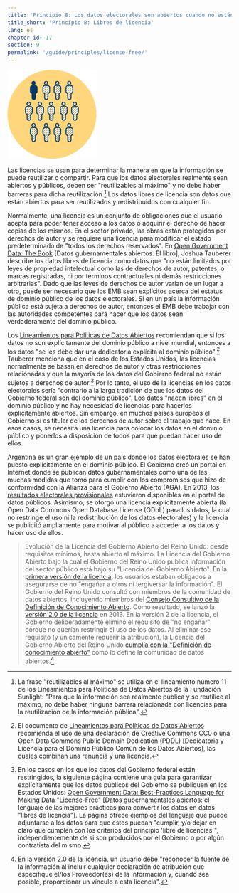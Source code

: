 ```yaml
---
title: 'Principio 8: Los datos electorales son abiertos cuando no están bajo licencia'
title_short: 'Principio 8: Libres de licencia'
lang: es
chapter_id: 17
section: 9
permalink: '/guide/principles/license-free/'
---
```


![Libres de licencia](/assets/images/inventory/principles/license-free.png)

Las licencias se usan para determinar la manera en que la información se puede reutilizar o compartir. Para que los datos electorales realmente sean abiertos y públicos, deben ser "reutilizables al máximo" y no debe haber barreras para dicha reutilización.[^1] Los datos libres de licencia son datos que están abiertos para ser reutilizados y redistribuidos con cualquier fin.

Normalmente, una licencia es un conjunto de obligaciones que el usuario acepta para poder tener acceso a los datos o adquirir el derecho de hacer copias de los mismos. En el sector privado, las obras están protegidos por derechos de autor y se requiere una licencia para modificar el estado predeterminado de "todos los derechos reservados". En [Open Government Data: The Book](https://opengovdata.io/2014/no-discrimination-license-free/) \[Datos gubernamentales abiertos: El libro\], Joshua Tauberer describe los datos libres de licencia como datos que "no están limitados por leyes de propiedad intelectual como las de derechos de autor, patentes, o marcas registradas, ni por términos contractuales ni demás restricciones arbitrarias". Dado que las leyes de derechos de autor varían de un lugar a otro, puede ser necesario que los EMB sean explícitos acerca del estatus de dominio público de los datos electorales. Si en un país la información pública está sujeta a derechos de autor, entonces el EMB debe trabajar con las autoridades competentes para hacer que los datos sean verdaderamente del dominio público.

Los [Lineamientos para Políticas de Datos Abiertos](http://sunlightfoundation.com/opendataguidelines/es/#remover-las-restricciones-en-la-) recomiendan que si los datos no son explícitamente del dominio público a nivel mundial, entonces a los datos "se les debe dar una dedicatoria explícita al dominio público".[^2] Tauberer menciona que en el caso de los Estados Unidos, las licencias normalmente se basan en derechos de autor y otras restricciones relacionadas y que la mayoría de los datos del Gobierno federal no están sujetos a derechos de autor.[^3] Por lo tanto, el uso de la licencias en los datos electorales sería "contrario a la larga tradición de que los datos del Gobierno federal son del dominio público". Los datos "nacen libres" en el dominio público y no hay necesidad de licencias para hacerlos explícitamente abiertos. Sin embargo, en muchos países europeos el Gobierno sí es titular de los derechos de autor sobre el trabajo que hace. En esos casos, se necesita una licencia para colocar los datos en el dominio público y ponerlos a disposición de todos para que puedan hacer uso de ellos.

Argentina es un gran ejemplo de un país donde los datos electorales se han puesto explícitamente en el dominio público. El Gobierno creó un portal en Internet donde se publican datos gubernamentales como una de las muchas medidas que tomó para cumplir con los compromisos que hizo de conformidad con la Alianza para el Gobierno Abierto (AGA). En 2013, los [resultados electorales provisionales](http://datospublicos.gob.ar/data/dataset/elecciones-2013) estuvieron disponibles en el portal de datos públicos. Asimismo, se otorgó una licencia explícitamente abierta (la Open Data Commons Open Database License (ODbL) para los datos, la cual no restringe el uso ni la redistribución de los datos electorales) y la licencia se publicitó ampliamente para motivar al público a acceder a los datos y hacer uso de ellos.

> Evolución de la Licencia del Gobierno Abierto del Reino Unido: desde requisitos mínimos, hasta abierto al máximo. La Licencia del Gobierno Abierto bajo la cual el Gobierno del Reino Unido publica información del sector público está bajo su "Licencia del Gobierno Abierto". En la [primera versión de la licencia](http://www.nationalarchives.gov.uk/doc/open-government-licence/version/1/), los usuarios estaban obligados a asegurarse de no "engañar a otros ni tergiversar la información". El Gobierno del Reino Unido consultó con miembros de la comunidad de datos abiertos, incluyendo miembros del [Consejo Consultivo de la Definición de Conocimiento Abierto](http://opendefinition.org/advisory-council/). Como resultado, se lanzó la [versión 2.0 de la licencia](http://www.nationalarchives.gov.uk/doc/open-government-licence/version/2/) en 2013. En la versión 2 de la licencia, el Gobierno deliberadamente eliminó el requisito de "no engañar" porque no querían restringir el uso de los datos. Al eliminar ese requisito (y únicamente requerir la atribución), la Licencia del Gobierno Abierto del Reino Unido [cumplía con la "Definición de conocimiento abierto"](http://opendefinition.org/licenses/process/) como lo define la comunidad de datos abiertos.[^4]

[^1]: La frase "reutilizables al máximo" se utiliza en el lineamiento número 11 de los Lineamientos para Políticas de Datos Abiertos de la Fundación Sunlight: "Para que la información sea realmente pública y se reutilice al máximo, no debe haber ninguna barrera relacionada con licencias para la reutilización de la información pública".
[^2]: El documento de [Lineamientos para Políticas de Datos Abiertos](http://sunlightfoundation.com/opendataguidelines/es/#remover-las-restricciones-en-la-) recomienda el uso de una declaración de Creative Commons CC0 o una Open Data Commons Public Domain Dedication (PDDL) \[Dedicatoria y Licencia para el Dominio Público Común de los Datos Abiertos\], las cuales combinan una renuncia y una licencia.
[^3]: En los casos en los que los datos del Gobierno federal están restringidos, la siguiente página contiene una guía para garantizar explícitamente que los datos públicos del Gobierno se publiquen en los Estados Unidos: [Open Government Data: Best-Practices Language for Making Data "License-Free"](https://theunitedstates.io/licensing/) \[Datos gubernamentales abiertos: el lenguaje de las mejores prácticas para convertir los datos en datos "libres de licencia"\]. La página ofrece ejemplos del lenguaje que puede adjuntarse a los datos para que estos puedan "cumplir, y/o dejar en claro que cumplen con los criterios del principio 'libre de licencias'", independientemente de si son producidos por el Gobierno o por algún contratista del mismo.
[^4]: En la versión 2.0 de la licencia, un usuario debe "reconocer la fuente de la información al incluir cualquier declaración de atribución que especifique el/los Proveedor(es) de la Información y, cuando sea posible, proporcionar un vínculo a esta licencia".
